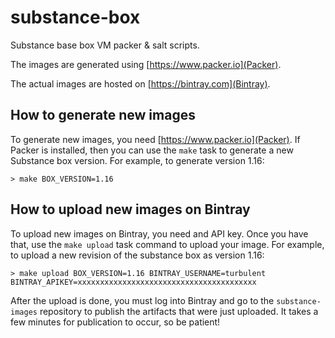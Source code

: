 # substance-box

Substance base box VM packer & salt scripts.

The images are generated using [https://www.packer.io](Packer).

The actual images are hosted on [https://bintray.com](Bintray).

## How to generate new images

To generate new images, you need [https://www.packer.io](Packer). If Packer
is installed, then you can use the `make` task to generate a new Substance
box version. For example, to generate version 1.16:

`> make BOX_VERSION=1.16`

## How to upload new images on Bintray

To upload new images on Bintray, you need and API key. Once you have that, use
the `make upload` task command to upload your image. For example, to upload
a new revision of the substance box as version 1.16:

`> make upload BOX_VERSION=1.16 BINTRAY_USERNAME=turbulent BINTRAY_APIKEY=xxxxxxxxxxxxxxxxxxxxxxxxxxxxxxxxxxxxxxxx`

After the upload is done, you must log into Bintray and go to the
`substance-images` repository to publish the artifacts that were just
uploaded. It takes a few minutes for publication to occur, so be patient!

